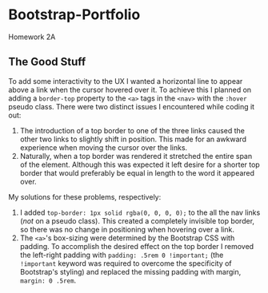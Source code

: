 # Bootstrap-Portfolio
Homework 2A

## The Good Stuff

To add some interactivity to the UX I wanted a horizontal line to appear above a link when the cursor hovered over it. To achieve this I planned on adding a `border-top` property to the `<a>` tags in the `<nav>` with the `:hover` pseudo class. There were two distinct issues I encountered while coding it out: 
1. The introduction of a top border to one of the three links caused the other two links to slightly shift in position. This made for an awkward experience when moving the cursor over the links.
2. Naturally, when a top border was rendered it stretched the entire span of the element. Although this was expected it left desire for a shorter top border that would preferably be equal in length to the word it appeared over.

My solutions for these problems, respectively:

1. I added `top-border: 1px solid rgba(0, 0, 0, 0);` to the all the nav links (*not* on a pseudo class). This created a completely invisible top border, so there was no change in positioning when hovering over a link.
2. The `<a>`'s box-sizing were determined by the Bootstrap CSS with padding. To accomplish the desired effect on the top border I removed the left-right padding with `padding: .5rem 0 !important;` (the `!important` keyword was required to overcome the specificity of Bootstrap's styling) and replaced the missing padding with margin, `margin: 0 .5rem`. 


